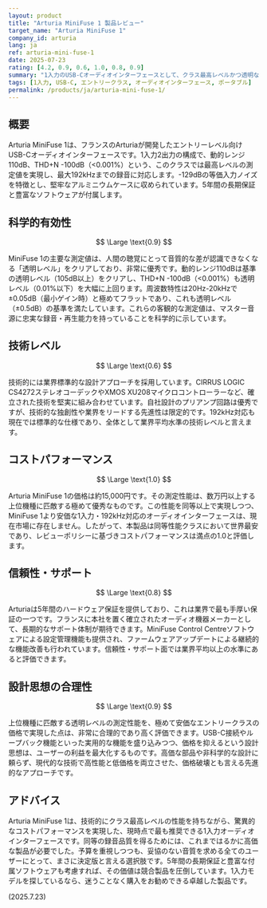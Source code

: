 ```yaml
---
layout: product
title: "Arturia MiniFuse 1 製品レビュー"
target_name: "Arturia MiniFuse 1"
company_id: arturia
lang: ja
ref: arturia-mini-fuse-1
date: 2025-07-23
rating: [4.2, 0.9, 0.6, 1.0, 0.8, 0.9]
summary: "1入力のUSB-Cオーディオインターフェースとして、クラス最高レベルかつ透明な測定性能を驚異的な低価格で実現。同等性能を持つ競合製品の中で最安値であり、コストパフォーマンスは満点。この価格帯の1入力モデルとして絶対的におすすめできる製品。"
tags: [1入力, USB-C, エントリークラス, オーディオインターフェース, ポータブル]
permalink: /products/ja/arturia-mini-fuse-1/
---
```

## 概要

Arturia MiniFuse 1は、フランスのArturiaが開発したエントリーレベル向けUSB-Cオーディオインターフェースです。1入力2出力の構成で、動的レンジ110dB、THD+N -100dB（<0.001%）という、このクラスでは最高レベルの測定値を実現し、最大192kHzまでの録音に対応します。-129dBの等価入力ノイズを特徴とし、堅牢なアルミニウムケースに収められています。5年間の長期保証と豊富なソフトウェアが付属します。

## 科学的有効性

$$ \Large \text{0.9} $$

MiniFuse 1の主要な測定値は、人間の聴覚にとって音質的な差が認識できなくなる「透明レベル」をクリアしており、非常に優秀です。動的レンジ110dBは基準の透明レベル（105dB以上）をクリアし、THD+N -100dB（<0.001%）も透明レベル（0.01%以下）を大幅に上回ります。周波数特性は20Hz-20kHzで±0.05dB（最小ゲイン時）と極めてフラットであり、これも透明レベル（±0.5dB）の基準を満たしています。これらの客観的な測定値は、マスター音源に忠実な録音・再生能力を持っていることを科学的に示しています。

## 技術レベル

$$ \Large \text{0.6} $$

技術的には業界標準的な設計アプローチを採用しています。CIRRUS LOGIC CS4272ステレオコーデックやXMOS XU208マイクロコントローラーなど、確立された技術を堅実に組み合わせています。自社設計のプリアンプ回路は優秀ですが、技術的な独創性や業界をリードする先進性は限定的です。192kHz対応も現在では標準的な仕様であり、全体として業界平均水準の技術レベルと言えます。

## コストパフォーマンス

$$ \Large \text{1.0} $$

Arturia MiniFuse 1の価格は約15,000円です。その測定性能は、数万円以上する上位機種に匹敵する極めて優秀なものです。この性能を同等以上で実現しつつ、MiniFuse 1より安価な1入力・192kHz対応のオーディオインターフェースは、現在市場に存在しません。したがって、本製品は同等性能クラスにおいて世界最安であり、レビューポリシーに基づきコストパフォーマンスは満点の1.0と評価します。

## 信頼性・サポート

$$ \Large \text{0.8} $$

Arturiaは5年間のハードウェア保証を提供しており、これは業界で最も手厚い保証の一つです。フランスに本社を置く確立されたオーディオ機器メーカーとして、長期的なサポート体制が期待できます。MiniFuse Control Centreソフトウェアによる設定管理機能も提供され、ファームウェアアップデートによる継続的な機能改善も行われています。信頼性・サポート面では業界平均以上の水準にあると評価できます。

## 設計思想の合理性

$$ \Large \text{0.9} $$

上位機種に匹敵する透明レベルの測定性能を、極めて安価なエントリークラスの価格で実現した点は、非常に合理的であり高く評価できます。USB-C接続やループバック機能といった実用的な機能を盛り込みつつ、価格を抑えるという設計思想は、ユーザーの利益を最大化するものです。高価な部品や非科学的な設計に頼らず、現代的な技術で高性能と低価格を両立させた、価格破壊とも言える先進的なアプローチです。

## アドバイス

Arturia MiniFuse 1は、技術的にクラス最高レベルの性能を持ちながら、驚異的なコストパフォーマンスを実現した、現時点で最も推奨できる1入力オーディオインターフェースです。同等の録音品質を得るためには、これまではるかに高価な製品が必要でした。予算を重視しつつも、妥協のない音質を求める全てのユーザーにとって、まさに決定版と言える選択肢です。5年間の長期保証と豊富な付属ソフトウェアも考慮すれば、その価値は競合製品を圧倒しています。1入力モデルを探しているなら、迷うことなく購入をお勧めできる卓越した製品です。

(2025.7.23)
